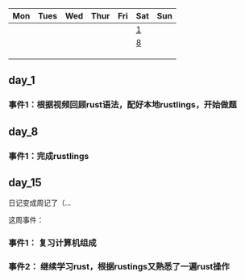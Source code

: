 | Mon               | Tues              | Wed                          | Thur                         | Fri                          | Sat               | Sun               |
| ----------------- | ----------------- | ---------------------------- | ---------------------------- | ---------------------------- | ----------------- | ----------------- |
|                   |                   |                               |                            |                                 |         [1](#day_1)      |      |
|                   |                   |                               |                            |                                 |        [8](#day_8)         |      |
|                   |                   |                               |                            |                                 |                 |      |
|                   |                   |                               |                            |                                 |                 |      |
|                   |                   |                               |                            |                                 |                 |      |




## day_1

### 事件1：根据视频回顾rust语法，配好本地rustlings，开始做题


## day_8

### 事件1：完成rustlings

## day_15
日记变成周记了（...

这周事件：
### 事件1： 复习计算机组成

### 事件2： 继续学习rust，根据rustings又熟悉了一遍rust操作



